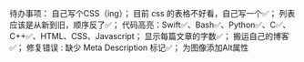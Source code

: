 待办事项：
    自己写个CSS（ing）；
    目前 css 的表格不好看，自己写一个✅；
    列表应该是从新到旧，顺序反了✅；
    代码高亮：Swift✅、Bash✅、Python✅、C✅、C++✅、HTML、CSS、Javascript；
    显示每篇文章的字数✅；
    搬运自己的博客✅；
    修复错误 : 缺少 Meta Description 标记✅；
    为图像添加Alt属性